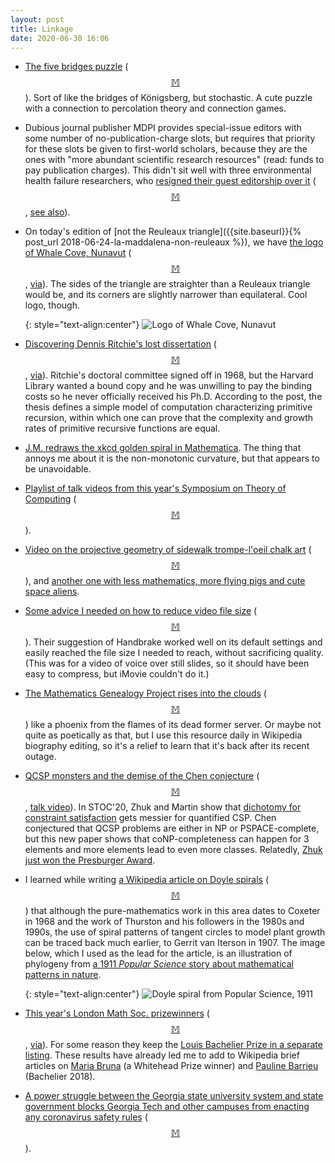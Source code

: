```yaml
---
layout: post
title: Linkage
date: 2020-06-30 16:06
---
```

* [The five bridges puzzle](https://scilogs.spektrum.de/hlf/the-five-bridges-puzzle/) ([$$\mathbb{M}$$](https://mathstodon.xyz/@11011110/104357604444143899)). Sort of like the bridges of Königsberg, but stochastic. A cute puzzle with a connection to percolation theory and connection games.

* Dubious journal publisher MDPI provides special-issue editors with some number of no-publication-charge slots, but requires that priority for these slots be given to first-world scholars, because they are the ones with "more abundant scientific research resources" (read: funds to pay publication charges). This didn't sit well with three environmental health failure researchers, who [resigned their guest editorship over it](https://retractionwatch.com/2020/06/16/failure-fails-as-publisher-privileges-the-privileged/) ([$$\mathbb{M}$$](https://mathstodon.xyz/@11011110/104363585936972806), [see also](https://wash.leeds.ac.uk/what-the-f-how-we-failed-to-publish-a-journal-special-issue-on-failures/)).

* On today's edition of [not the Reuleaux triangle]({{site.baseurl}}{% post_url 2018-06-24-la-maddalena-non-reuleaux %}), we have [the logo of Whale Cove, Nunavut](https://twitter.com/Nukaq/status/1273803547574972416) ([$$\mathbb{M}$$](https://mathstodon.xyz/@11011110/104368587916436396), [via](https://www.metafilter.com/187552/Nunavut-Aesthetics)).  The sides of the triangle are straighter than a Reuleaux triangle would be, and its corners are slightly narrower than equilateral. Cool logo, though.

  {: style="text-align:center"}
![Logo of Whale Cove, Nunavut]({{site.baseurl}}/assets/2020/beluga-reuleaux.png)

* [Discovering Dennis Ritchie's lost dissertation](https://computerhistory.org/blog/discovering-dennis-ritchies-lost-dissertation/) ([$$\mathbb{M}$$](https://mathstodon.xyz/@11011110/104375200069651123), [via](https://news.ycombinator.com/item?id=23582070)). Ritchie's doctoral committee signed off in 1968, but the Harvard Library wanted a bound copy and he was unwilling to pay the binding costs so he never officially received his Ph.D. According to the post, the thesis defines a simple model of computation characterizing primitive recursion, within which one can prove that the complexity and growth rates of primitive recursive functions are equal.

* [J.M. redraws the xkcd golden spiral in Mathematica](https://mathstodon.xyz/@tpfto/104376254903441351). The thing that annoys me about it is the non-monotonic curvature, but that appears to be unavoidable.

* [Playlist of talk videos from this year's Symposium on Theory of Computing](https://www.youtube.com/playlist?list=PLn0nrSd4xjjadfcMd5xvmJ_GNSLDi1ATn) ([$$\mathbb{M}$$](https://mathstodon.xyz/@11011110/104389387469883738)).

* [Video on the projective geometry of sidewalk trompe-l'oeil chalk art](https://www.youtube.com/watch?v=wujEE3PRVUo) ([$$\mathbb{M}$$](https://mathstodon.xyz/@11011110/104397742913356589)), and [another one with less mathematics, more flying pigs and cute space aliens](https://www.youtube.com/watch?v=L95cNBEfi5I).

* [Some advice I needed on how to reduce video file size](https://www.makeuseof.com/tag/reduce-video-file-size-without-sacrificing-quality/) ([$$\mathbb{M}$$](https://mathstodon.xyz/@11011110/104402114011362297)). Their suggestion of Handbrake worked well on its default settings and easily reached the file size I needed to reach, without sacrificing quality. (This was for a video of voice over still slides, so it should have been easy to compress, but iMovie couldn't do it.)

* [The Mathematics Genealogy Project rises into the clouds](https://blogs.ams.org/beyondreviews/2020/06/29/the-mathematics-genealogy-project-moves-to-the-cloud/) ([$$\mathbb{M}$$](https://mathstodon.xyz/@11011110/104407629370705734)) like a phoenix from the flames of its dead former server. Or maybe not quite as poetically as that, but I use this resource daily in Wikipedia biography editing, so it's a relief to learn that it's back after its recent outage.

* [QCSP monsters and the demise of the Chen conjecture](https://dl.acm.org/doi/10.1145/3357713.3384232) ([$$\mathbb{M}$$](https://mathstodon.xyz/@11011110/104414859746330563), [talk video](https://www.youtube.com/watch?v=c2HjFlcTjQ0)). In STOC'20, Zhuk and Martin show that [dichotomy for constraint satisfaction](https://en.wikipedia.org/wiki/Schaefer%27s_dichotomy_theorem) gets messier for quantified CSP. Chen conjectured that QCSP problems are either in NP or PSPACE-complete, but this new paper shows that coNP-completeness can happen for 3 elements and more elements lead to even more classes. Relatedly, [Zhuk just won the Presburger Award](http://eatcs.org/index.php/component/content/article/1-news/2849-the-eatcs-bestows-the-presburger-award-2020).

* I learned while writing [a Wikipedia article on Doyle spirals](https://en.wikipedia.org/wiki/Doyle_spiral) ([$$\mathbb{M}$$](https://mathstodon.xyz/@11011110/104418935123493700)) that although the pure-mathematics work in this area dates to Coxeter in 1968 and the work of Thurston and his followers in the 1980s and 1990s, the use of spiral patterns of tangent circles to model plant growth can be traced back much earlier, to Gerrit van Iterson in 1907. The image below, which I used as the lead for the article, is an illustration of phylogeny from [a 1911 _Popular Science_ story about mathematical patterns in nature](https://archive.org/details/popularsciencemo79newy/page/450/mode/2up).

  {: style="text-align:center"}
![Doyle spiral from _Popular Science_, 1911]({{site.baseurl}}/assets/2020/Doyle.png)

* [This year's London Math Soc. prizewinners](https://www.lms.ac.uk/news-entry/26062020-1657/lms-prize-winners-2020) ([$$\mathbb{M}$$](https://mathstodon.xyz/@11011110/104431647996227722), [via](https://twitter.com/hollykrieger/status/1276590144628416512)). For some reason they keep the [Louis Bachelier Prize in a separate listing](https://www.lms.ac.uk/prizes/louisbachelierprize). These results have already led me to add to Wikipedia brief articles on [Maria Bruna](https://en.wikipedia.org/wiki/Maria_Bruna) (a Whitehead Prize winner) and [Pauline Barrieu](https://en.wikipedia.org/wiki/Pauline_Barrieu) (Bachelier 2018).

* [A power struggle between the Georgia state university system and state government blocks Georgia Tech and other campuses from enacting any coronavirus safety rules](https://www.chronicle.com/article/georgia-s-top-down/249095) ([$$\mathbb{M}$$](https://mathstodon.xyz/@11011110/104435200227063842)).